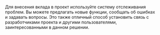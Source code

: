 Для внесения вклада в проект используйте систему отслеживания проблем. Вы можете предлагать новые функции, сообщать об ошибках и задавать вопросы. Это также отличный способ установить связь с разработчиками проекта и другими пользователями, заинтересованными в данном решении.
